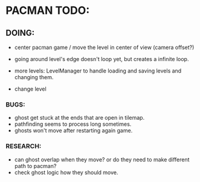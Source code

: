 ﻿# PACMAN TODO:



## DOING:

- center pacman game / move the level in  center of view (camera offset?)
- going around level's edge doesn't loop yet, but  creates a  infinite loop.

- more levels: LevelManager to handle loading and saving levels and changing them.
- change level



### BUGS:

- ghost get stuck at the ends that are open in tilemap.
- pathfinding seems to process long sometimes.
- ghosts won't move after restarting again game.


### RESEARCH:

- can ghost overlap when they move?  or do  they need to make different path to pacman?
- check ghost logic how they should move.